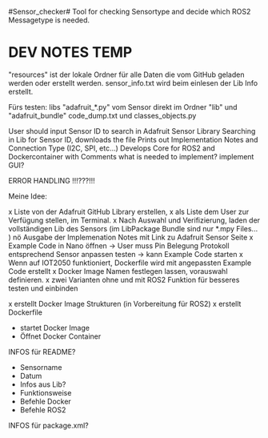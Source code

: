 #Sensor_checker#
Tool for checking Sensortype and decide which ROS2 Messagetype is needed.

# DEV NOTES TEMP #

"resources" ist der lokale Ordner für alle Daten die vom GitHub geladen werden oder erstellt werden.
sensor_info.txt wird beim einlesen der Lib Info erstellt.

Fürs testen:
libs "adafruit_*.py" vom Sensor direkt im Ordner
"lib" und "adafruit_bundle"
code_dump.txt und classes_objects.py



User should input Sensor ID to search in Adafruit Sensor Library
Searching in Lib for Sensor ID, downloads the file
Prints out Implementation Notes and Connection Type (I2C, SPI, etc...)
Develops Core for ROS2 and Dockercontainer with Comments what is needed to implement?
implement GUI?

ERROR HANDLING !!!???!!!


Meine Idee:

x Liste von der Adafruit GitHub Library erstellen,
x als Liste dem User zur Verfügung stellen, im Terminal.
x Nach Auswahl und Verifizierung, laden der vollständigen Lib des Sensors (im LibPackage Bundle sind nur *.mpy Files... )
nö Ausgabe der Implemenation Notes mit Link zu Adafruit Sensor Seite
x Example Code in Nano öffnen
-> User muss Pin Belegung Protokoll entsprechend Sensor anpassen testen
-> kann Example Code starten
x Wenn auf IOT2050 funktioniert, Dockerfile wird mit angepassten Example Code erstellt
x Docker Image Namen festlegen lassen, vorauswahl definieren.
x zwei Varianten ohne und mit ROS2 Funktion für besseres testen und einbinden

x erstellt Docker Image Strukturen (in Vorbereitung für ROS2)
x erstellt Dockerfile

- startet Docker Image
- Öffnet Docker Container


INFOS für README?

- Sensorname
- Datum
- Infos aus Lib?
- Funktionsweise
- Befehle Docker
- Befehle ROS2

INFOS für package.xml?
